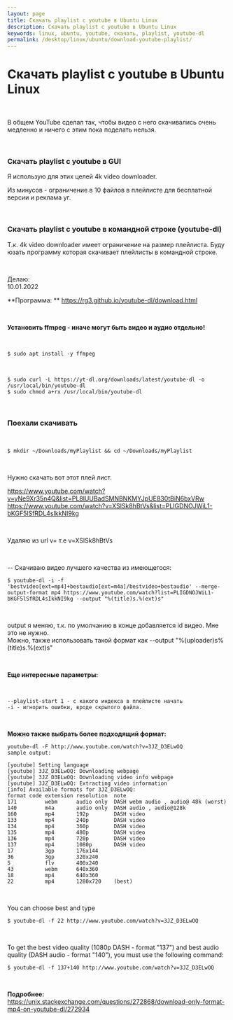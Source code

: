 ```yaml
---
layout: page
title: Скачать playlist с youtube в Ubuntu Linux
description: Скачать playlist с youtube в Ubuntu Linux
keywords: linux, ubuntu, youtube, скачать, playlist, youtube-dl
permalink: /desktop/linux/ubuntu/download-youtube-playlist/
---
```


# Скачать playlist с youtube в Ubuntu Linux

<br/>

В общем YouTube сделал так, чтобы видео с него скачивались очень медленно и ничего с этим пока поделать нельзя.

<br/>

### Скачать playlist с youtube в GUI

Я использую для этих целей 4k video downloader.

Из минусов - ограничение в 10 файлов в плейлисте для бесплатной версии и реклама уг.

<br/>

### Скачать playlist с youtube в командной строке (youtube-dl)

Т.к. 4k video downloader имеет ограничение на размер плейлиста. Буду юзать программу которая скачивает плейлисты в командной строке.

<br/>

Делаю:  
10.01.2022

**Программа: **
https://rg3.github.io/youtube-dl/download.html

<br/>

**Установить ffmpeg - иначе могут быть видео и аудио отдельно!**

<br/>

```
$ sudo apt install -y ffmpeg
```

<br/>

    $ sudo curl -L https://yt-dl.org/downloads/latest/youtube-dl -o /usr/local/bin/youtube-dl
    $ sudo chmod a+rx /usr/local/bin/youtube-dl

<!--

<br/>

Можно установить ее с помощью pip3:
    $ sudo pip3 install youtube-dl --upgrade

-->

<br/>

### Поехали скачивать

<br/>

    $ mkdir ~/Downloads/myPlaylist && cd ~/Downloads/myPlaylist

<br/>

Нужно скачать вот этот плей лист.

https://www.youtube.com/watch?v=yNe9Xr35n4Q&list=PL8lUUBadSMNBNKMYJpUE830tBiN6bxVRw
https://www.youtube.com/watch?v=XSlSk8hBtVs&list=PLIGDNOJWiL1-bKGF5lSfRDL4sIkkNI9kg

<br/>

Удаляю из url v=<ID> т.е v=XSlSk8hBtVs

<br/>

-- Скачиваю видео лучшего качества из имеющегося:

    $ youtube-dl -i -f 'bestvideo[ext=mp4]+bestaudio[ext=m4a]/bestvideo+bestaudio' --merge-output-format mp4 https://www.youtube.com/watch?list=PLIGDNOJWiL1-bKGF5lSfRDL4sIkkNI9kg --output "%(title)s.%(ext)s"

<br/>

output я меняю, т.к. по умолчанию в конце добавляется id видео. Мне это не нужно.  
Можно, также использовать такой формат как --output "%(uploader)s%(title)s.%(ext)s"

<br/>

**Еще интересные параметры:**

<br/>

    --playlist-start 1 - с какого индекса в плейлисте начать
    -i - игнорить ошибки, вроде скрытого файла.

<br/>
    
**Можно также выбрать более подходящий формат:**

    youtube-dl -F http://www.youtube.com/watch?v=3JZ_D3ELwOQ
    sample output:

    [youtube] Setting language
    [youtube] 3JZ_D3ELwOQ: Downloading webpage
    [youtube] 3JZ_D3ELwOQ: Downloading video info webpage
    [youtube] 3JZ_D3ELwOQ: Extracting video information
    [info] Available formats for 3JZ_D3ELwOQ:
    format code extension resolution  note
    171         webm      audio only  DASH webm audio , audio@ 48k (worst)
    140         m4a       audio only  DASH audio , audio@128k
    160         mp4       192p        DASH video
    133         mp4       240p        DASH video
    134         mp4       360p        DASH video
    135         mp4       480p        DASH video
    136         mp4       720p        DASH video
    137         mp4       1080p       DASH video
    17          3gp       176x144
    36          3gp       320x240
    5           flv       400x240
    43          webm      640x360
    18          mp4       640x360
    22          mp4       1280x720    (best)

<br/>

You can choose best and type

    $ youtube-dl -f 22 http://www.youtube.com/watch?v=3JZ_D3ELwOQ

<br/>

To get the best video quality (1080p DASH - format "137") and best audio quality (DASH audio - format "140"), you must use the following command:

    $ youtube-dl -f 137+140 http://www.youtube.com/watch?v=3JZ_D3ELwOQ

<br/>

**Подробнее:**  
https://unix.stackexchange.com/questions/272868/download-only-format-mp4-on-youtube-dl/272934

<!-- <br/>

### Сообщение о необходимости обновить avconv

    WARNING: Your copy of avconv is outdated and unable to properly mux separate video and audio files, youtube-dl will download single file media. Update avconv to version 10-0 or newer to fix this.

    $ avconv |& grep \ version | awk '{print $3}'
    9.20-6:9.20-0ubuntu0.14.04.1,

    $ sudo add-apt-repository ppa:heyarje/libav-11 && sudo apt-get update
    $ sudo apt-get install -y libav-tools

    $ avconv |& grep \ version | awk '{print $3}'
    11.3-6:11.3-1~trusty, -->
